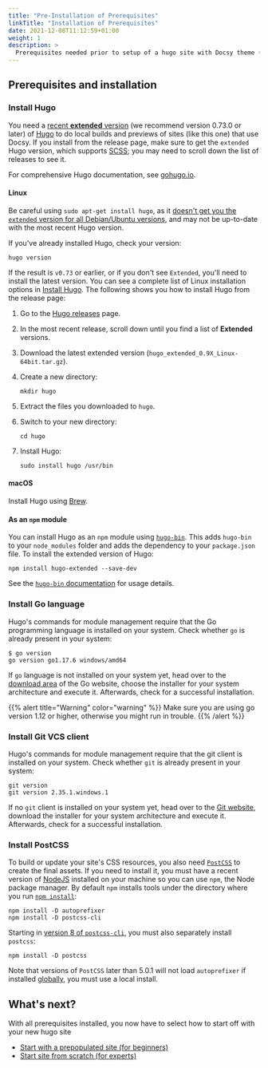 ```yaml
---
title: "Pre-Installation of Prerequisites"
linkTitle: "Installation of Prerequisites"
date: 2021-12-08T11:12:59+01:00
weight: 1
description: >
  Prerequisites needed prior to setup of a hugo site with Docsy theme (as hugo module).
---
```


## Prerequisites and installation

### Install Hugo 

You need a [recent **extended** version](https://github.com/gohugoio/hugo/releases) (we recommend version 0.73.0 or later) of [Hugo](https://gohugo.io/) to do local builds and previews of sites (like this one) that use Docsy. If you install from the release page, make sure to get the `extended` Hugo version, which supports [SCSS](https://sass-lang.com/documentation/file.SCSS_FOR_SASS_USERS.html); you may need to scroll down the list of releases to see it. 

For comprehensive Hugo documentation, see [gohugo.io](https://gohugo.io/).

#### Linux

Be careful using `sudo apt-get install hugo`, as it [doesn't get you the `extended` version for all Debian/Ubuntu versions](https://gohugo.io/getting-started/installing/#debian-and-ubuntu), and may not be up-to-date with the most recent Hugo version.

If you've already installed Hugo, check your version:

```
hugo version
```
If the result is `v0.73` or earlier, or if you don't see `Extended`, you'll need to install the latest version. You can see a complete list of Linux installation options in [Install Hugo](https://gohugo.io/getting-started/installing/#linux). The following shows you how to install Hugo from the release page:
    
1.  Go to the [Hugo releases](https://github.com/gohugoio/hugo/releases) page.
2.  In the most recent release, scroll down until you find a list of
    **Extended** versions.
3.  Download the latest extended version (`hugo_extended_0.9X_Linux-64bit.tar.gz`).
4.  Create a new directory:

        mkdir hugo

5.  Extract the files you downloaded to `hugo`.

6.  Switch to your new directory:

        cd hugo

7.  Install Hugo:

        sudo install hugo /usr/bin

#### macOS

Install Hugo using [Brew](https://gohugo.io/getting-started/installing/#homebrew-macos).

#### As an `npm` module

You can install Hugo as an `npm` module using [`hugo-bin`](https://www.npmjs.com/package/hugo-bin). This adds `hugo-bin` to your `node_modules` folder and adds the dependency to your `package.json` file.  To install the extended version of Hugo:

```
npm install hugo-extended --save-dev
```

See the [`hugo-bin` documentation](https://www.npmjs.com/package/hugo-bin) for usage details.

### Install Go language

Hugo's commands for module management require that the Go programming language is installed on your system. Check whether `go` is already present in your system:

```
$ go version
go version go1.17.6 windows/amd64
```

If `go` language is not installed on your system yet, head over to the [download area](https://go.dev/dl/) of the Go website, choose the installer for your system architecture and execute it. Afterwards, check for a successful installation.

{{% alert title="Warning" color="warning" %}}
Make sure you are using go version 1.12 or higher, otherwise you might run in trouble.
{{% /alert %}}

### Install Git VCS client

Hugo's commands for module management require that the git client is installed on your system. Check whether `git` is already present in your system:

```
git version
git version 2.35.1.windows.1
```

If no `git` client is installed on your system yet, head over to the [Git website](https://git-scm.com/), download the installer for your system architecture and execute it. Afterwards, check for a successful installation.

### Install PostCSS

To build or update your site's CSS resources, you also need [`PostCSS`](https://postcss.org/) to create the final assets. If you need to install it, you must have a recent version of [NodeJS](https://nodejs.org/en/) installed on your machine so you can use `npm`, the Node package manager. By default `npm` installs tools under the directory where you run [`npm install`](https://docs.npmjs.com/cli/v6/commands/npm-install#description):

```
npm install -D autoprefixer
npm install -D postcss-cli
```

Starting in [version 8 of `postcss-cli`](https://github.com/postcss/postcss-cli/blob/master/CHANGELOG.md), you must also separately install `postcss`:

```
npm install -D postcss
```

Note that versions of `PostCSS` later than 5.0.1 will not load `autoprefixer` if installed [globally](https://flaviocopes.com/npm-packages-local-global/), you must use a local install.

## What's next?

With all prerequisites installed, you now have to select how to start off with your new hugo site

* [Start with a prepopulated site (for beginners)](/docs/getting-started/docsy-as-module/example-site-as-template/)
* [Start site from scratch (for experts)](/docs/getting-started/docsy-as-module/start-from-scratch/)

